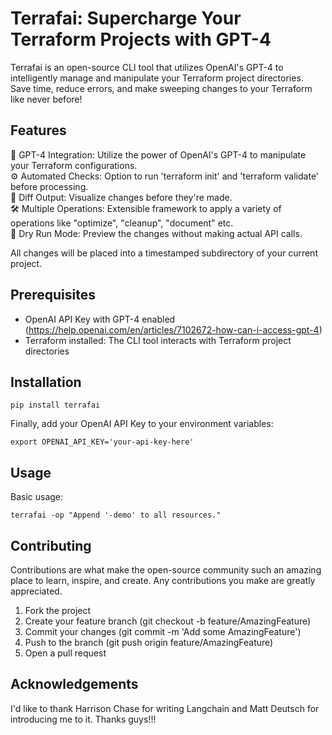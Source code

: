 # Terrafai: Supercharge Your Terraform Projects with GPT-4

Terrafai is an open-source CLI tool that utilizes OpenAI's GPT-4 to intelligently manage and manipulate your Terraform project directories. Save time, reduce errors, and make sweeping changes to your Terraform like never before!

## Features

🤖 GPT-4 Integration: Utilize the power of OpenAI's GPT-4 to manipulate your Terraform configurations.  
⚙️ Automated Checks: Option to run 'terraform init' and 'terraform validate' before processing.  
🔄 Diff Output: Visualize changes before they're made.  
🛠️ Multiple Operations: Extensible framework to apply a variety of operations like "optimize", "cleanup", "document" etc.  
🚀 Dry Run Mode: Preview the changes without making actual API calls.  

All changes will be placed into a timestamped subdirectory of your current project.  

## Prerequisites

- OpenAI API Key with GPT-4 enabled (https://help.openai.com/en/articles/7102672-how-can-i-access-gpt-4)
- Terraform installed: The CLI tool interacts with Terraform project directories

## Installation

```
pip install terrafai
```

Finally, add your OpenAI API Key to your environment variables:

```
export OPENAI_API_KEY='your-api-key-here'
```

## Usage

Basic usage:

```
terrafai -op "Append '-demo' to all resources."
```

## Contributing

Contributions are what make the open-source community such an amazing place to learn, inspire, and create. Any contributions you make are greatly appreciated.

1. Fork the project
1. Create your feature branch (git checkout -b feature/AmazingFeature)
1. Commit your changes (git commit -m 'Add some AmazingFeature')
1. Push to the branch (git push origin feature/AmazingFeature)
1. Open a pull request


## Acknowledgements

I'd like to thank Harrison Chase for writing Langchain and Matt Deutsch for introducing me to it. Thanks guys!!!

